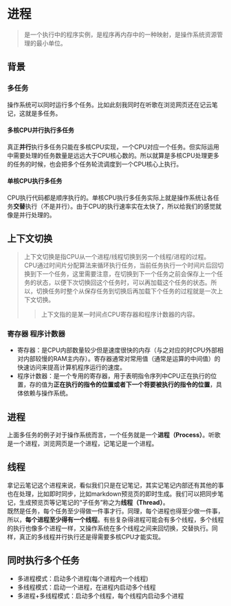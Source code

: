 # 进程
> 是一个执行中的程序实例，是程序再内存中的一种映射，是操作系统资源管理的最小单位。

## 背景
### 多任务
操作系统可以同时运行多个任务。比如此刻我同时在听歌在浏览网页还在记云笔记，这就是多任务。 <br>

#### 多核CPU并行执行多任务
真正**并行**执行多任务只能在多核CPU实现，一个CPU对应一个任务。但实际运用中需要处理的任务数量是远远大于CPU核心数的。所以就算是多核CPU处理更多的任务的时候，也会把多个任务轮流调度到一个CPU核心上执行。

#### 单核CPU执行多任务
CPU执行代码都是顺序执行的。单核CPU执行多任务实际上就是操作系统让各任务**交替**执行（不是并行）。由于CPU的执行速率实在太快了，所以给我们的感觉就像是并行处理的。

## 上下文切换
> 上下文切换是指CPU从一个进程/线程切换到另一个线程/进程的过程。
> CPU通过时间片分配算法来循环执行任务，当前任务执行一个时间片后回切换到下一个任务，这里需要注意，在切换到下一个任务之前会保存上一个任务的状态，以便下次切换回这个任务时，可以再加载这个任务的状态。所以，切换任务时整个从保存任务到切换后再加载下个任务的过程就是一次上下文切换。
> > 上下文指的是某一时间点CPU寄存器和程序计数器的内容。 

### 寄存器 程序计数器
- 寄存器：是CPU内部数量较少但是速度很快的内存（与之对应的时CPU外部相对内部较慢的RAM主内存）。寄存器通常对常用值（通常是运算的中间值）的快速访问来提高计算机程序运行的速度。
- 程序计数器：是一个专用的寄存器，用于表明指令序列中CPU正在执行的位置，存的值为**正在执行的指令的位置或者下一个将要被执行的指令的位置**，具体依赖与操作系统。

## 进程
上面多任务的例子对于操作系统而言，一个任务就是一个**进程（Process）**。听歌是一个进程，浏览网页是一个进程，记笔记是一个进程。

## 线程
拿记云笔记这个进程来说，看似我们只是在记笔记，其实记笔记内部还有其他的事也在处理，比如即时同步，比如markdown预览页的即时生成。我们可以把同步笔记，生成预览页等记笔记的“子任务”称之为**线程（Thread）**。<br>
既然是任务，每个任务至少得做一件事才行。同理，每个进程也得至少做一件事，所以，**每个进程至少得有一个线程**。有些复杂得进程可能会有多个线程，多个线程的执行也像多个进程一样，又操作系统在多个线程之间来回切换，交替执行。同样，真正的多线程并行执行还是得需要多核CPU才能实现。

## 同时执行多个任务
- 多进程模式：启动多个进程(每个进程内一个线程)
- 多线程模式：启动一个进程，在进程内启动多个线程
- 多进程+多线程模式：启动多个线程，每个线程内启动多个进程